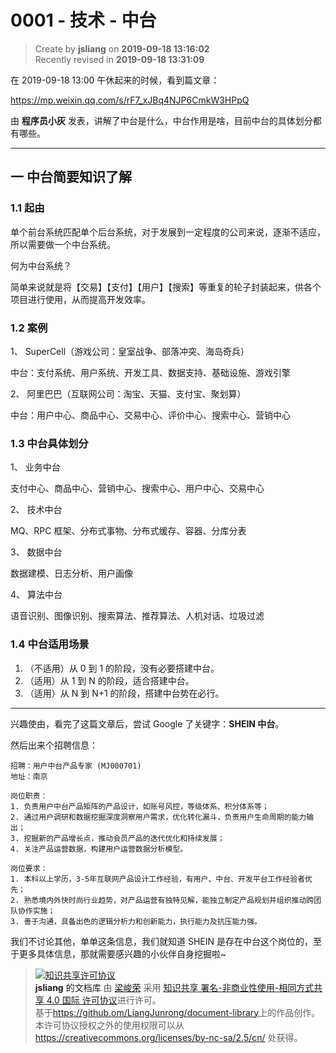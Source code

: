 0001 - 技术 - 中台
===

> Create by **jsliang** on **2019-09-18 13:16:02**  
> Recently revised in **2019-09-18 13:31:09**

在 2019-09-18 13:00 午休起来的时候，看到篇文章：

https://mp.weixin.qq.com/s/rF7_xJBq4NJP6CmkW3HPpQ

由 **程序员小灰** 发表，讲解了中台是什么，中台作用是啥，目前中台的具体划分都有哪些。

---

## 一 中台简要知识了解

### 1.1 起由

单个前台系统匹配单个后台系统，对于发展到一定程度的公司来说，逐渐不适应，所以需要做一个中台系统。

何为中台系统？

简单来说就是将【交易】【支付】【用户】【搜索】等重复的轮子封装起来，供各个项目进行使用，从而提高开发效率。

### 1.2 案例

1、 SuperCell（游戏公司：皇室战争、部落冲突、海岛奇兵）

中台：支付系统、用户系统、开发工具、数据支持、基础设施、游戏引擎

2、 阿里巴巴（互联网公司：淘宝、天猫、支付宝、聚划算）

中台：用户中心、商品中心、交易中心、评价中心、搜索中心、营销中心

### 1.3 中台具体划分

1、 业务中台

支付中心、商品中心、营销中心、搜索中心、用户中心、交易中心

2、 技术中台

MQ、RPC 框架、分布式事物、分布式缓存、容器、分库分表

3、 数据中台

数据建模、日志分析、用户画像

4、 算法中台

语音识别、图像识别、搜索算法、推荐算法、人机对话、垃圾过滤

### 1.4 中台适用场景

1. （不适用）从 0 到 1 的阶段，没有必要搭建中台。
2. （适用）从 1 到 N 的阶段，适合搭建中台。
3. （适用）从 N 到 N+1 的阶段，搭建中台势在必行。

---

兴趣使由，看完了这篇文章后，尝试 Google 了关键字：**SHEIN 中台**。

然后出来个招聘信息：

```
招聘：用户中台产品专家 (MJ000701)
地址：南京

岗位职责：
1. 负责用户中台产品矩阵的产品设计，如账号风控，等级体系、积分体系等；
2. 通过用户调研和数据挖掘深度洞察用户需求，优化转化漏斗，负责用户生命周期的能力输出；
3. 挖掘新的产品增长点，推动会员产品的迭代优化和持续发展；
4. 关注产品运营数据，构建用户运营数据分析模型。

岗位要求：
1. 本科以上学历，3-5年互联网产品设计工作经验，有用户、中台、开发平台工作经验者优先；
2. 熟悉境内外快时尚行业趋势，对产品运营有独特见解，能独立制定产品规划并组织推动跨团队协作实施；
3. 善于沟通，具备出色的逻辑分析力和创新能力，执行能力及抗压能力强。
```

我们不讨论其他，单单这条信息，我们就知道 SHEIN 是存在中台这个岗位的，至于更多具体信息，那就需要感兴趣的小伙伴自身挖掘啦~

> <a rel="license" href="http://creativecommons.org/licenses/by-nc-sa/4.0/"><img alt="知识共享许可协议" style="border-width:0" src="https://i.creativecommons.org/l/by-nc-sa/4.0/88x31.png" /></a><br /><a xmlns:dct="http://purl.org/dc/terms/" property="dct:title">**jsliang** 的文档库</a> 由 <a xmlns:cc="http://creativecommons.org/ns#" href="https://github.com/LiangJunrong/document-library" property="cc:attributionName" rel="cc:attributionURL">梁峻荣</a> 采用 <a rel="license" href="http://creativecommons.org/licenses/by-nc-sa/4.0/">知识共享 署名-非商业性使用-相同方式共享 4.0 国际 许可协议</a>进行许可。<br />基于<a xmlns:dct="http://purl.org/dc/terms/" href="https://github.com/LiangJunrong/document-library" rel="dct:source">https://github.om/LiangJunrong/document-library</a>上的作品创作。<br />本许可协议授权之外的使用权限可以从 <a xmlns:cc="http://creativecommons.org/ns#" href="https://creativecommons.org/licenses/by-nc-sa/2.5/cn/" rel="cc:morePermissions">https://creativecommons.org/licenses/by-nc-sa/2.5/cn/</a> 处获得。